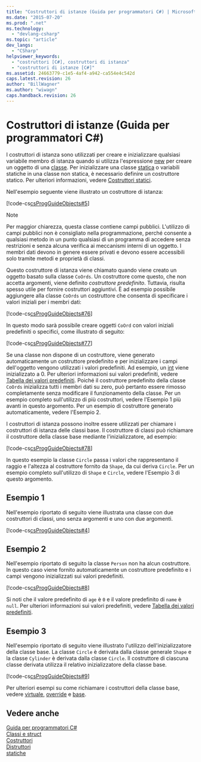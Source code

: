 ```yaml
---
title: "Costruttori di istanze (Guida per programmatori C#) | Microsoft Docs"
ms.date: "2015-07-20"
ms.prod: ".net"
ms.technology: 
  - "devlang-csharp"
ms.topic: "article"
dev_langs: 
  - "CSharp"
helpviewer_keywords: 
  - "costruttori [C#], costruttori di istanza"
  - "costruttori di istanze [C#]"
ms.assetid: 24663779-c1e5-4af4-a942-ca554e4c542d
caps.latest.revision: 26
author: "BillWagner"
ms.author: "wiwagn"
caps.handback.revision: 26
---
```

# Costruttori di istanze (Guida per programmatori C#)
I costruttori di istanza sono utilizzati per creare e inizializzare qualsiasi variabile membro di istanza quando si utilizza l'espressione [new](../../../csharp/language-reference/keywords/new.md) per creare un oggetto di una [classe](../../../csharp/language-reference/keywords/class.md).  Per inizializzare una classe [statica](../../../csharp/language-reference/keywords/static.md) o variabili statiche in una classe non statica, è necessario definire un costruttore statico.  Per ulteriori informazioni, vedere [Costruttori statici](../../../csharp/programming-guide/classes-and-structs/static-constructors.md).  
  
 Nell'esempio seguente viene illustrato un costruttore di istanza:  
  
 [!code-cs[csProgGuideObjects#5](../../../csharp/programming-guide/classes-and-structs/codesnippet/csharp/instance-constructors_1.cs)]  
  
> [!NOTE]
>  Per maggior chiarezza, questa classe contiene campi pubblici.  L'utilizzo di campi pubblici non è consigliato nella programmazione, perché consente a qualsiasi metodo in un punto qualsiasi di un programma di accedere senza restrizioni e senza alcuna verifica ai meccanismi interni di un oggetto.  I membri dati devono in genere essere privati e devono essere accessibili solo tramite metodi e proprietà di classi.  
  
 Questo costruttore di istanza viene chiamato quando viene creato un oggetto basato sulla classe `CoOrds`.  Un costruttore come questo, che non accetta argomenti, viene definito *costruttore predefinito*.  Tuttavia, risulta spesso utile per fornire costruttori aggiuntivi.  È ad esempio possibile aggiungere alla classe `CoOrds` un costruttore che consenta di specificare i valori iniziali per i membri dati:  
  
 [!code-cs[csProgGuideObjects#76](../../../csharp/programming-guide/classes-and-structs/codesnippet/csharp/instance-constructors_2.cs)]  
  
 In questo modo sarà possibile creare oggetti `CoOrd` con valori iniziali predefiniti o specifici, come illustrato di seguito:  
  
 [!code-cs[csProgGuideObjects#77](../../../csharp/programming-guide/classes-and-structs/codesnippet/csharp/instance-constructors_3.cs)]  
  
 Se una classe non dispone di un costruttore, viene generato automaticamente un costruttore predefinito e per inizializzare i campi dell'oggetto vengono utilizzati i valori predefiniti.  Ad esempio, un [int](../../../csharp/language-reference/keywords/int.md) viene inizializzato a 0.  Per ulteriori informazioni sui valori predefiniti, vedere [Tabella dei valori predefiniti](../../../csharp/language-reference/keywords/default-values-table.md).  Poiché il costruttore predefinito della classe `CoOrds` inizializza tutti i membri dati su zero, può pertanto essere rimosso completamente senza modificare il funzionamento della classe.  Per un esempio completo sull'utilizzo di più costruttori, vedere l'Esempio 1 più avanti in questo argomento. Per un esempio di costruttore generato automaticamente, vedere l'Esempio 2.  
  
 I costruttori di istanza possono inoltre essere utilizzati per chiamare i costruttori di istanza delle classi base.  Il costruttore di classi può richiamare il costruttore della classe base mediante l'inizializzatore, ad esempio:  
  
 [!code-cs[csProgGuideObjects#78](../../../csharp/programming-guide/classes-and-structs/codesnippet/csharp/instance-constructors_4.cs)]  
  
 In questo esempio la classe `Circle` passa i valori che rappresentano il raggio e l'altezza al costruttore fornito da `Shape`, da cui deriva `Circle`.  Per un esempio completo sull'utilizzo di `Shape` e `Circle`, vedere l'Esempio 3 di questo argomento.  
  
## Esempio 1  
 Nell'esempio riportato di seguito viene illustrata una classe con due costruttori di classi, uno senza argomenti e uno con due argomenti.  
  
 [!code-cs[csProgGuideObjects#4](../../../csharp/programming-guide/classes-and-structs/codesnippet/csharp/instance-constructors_5.cs)]  
  
## Esempio 2  
 Nell'esempio riportato di seguito la classe `Person` non ha alcun costruttore. In questo caso viene fornito automaticamente un costruttore predefinito e i campi vengono inizializzati sui valori predefiniti.  
  
 [!code-cs[csProgGuideObjects#8](../../../csharp/programming-guide/classes-and-structs/codesnippet/csharp/instance-constructors_6.cs)]  
  
 Si noti che il valore predefinito di `age` è `0` e il valore predefinito di `name` è `null`.  Per ulteriori informazioni sui valori predefiniti, vedere [Tabella dei valori predefiniti](../../../csharp/language-reference/keywords/default-values-table.md).  
  
## Esempio 3  
 Nell'esempio riportato di seguito viene illustrato l'utilizzo dell'inizializzatore della classe base.  La classe `Circle` è derivata dalla classe generale `Shape` e la classe `Cylinder` è derivata dalla classe `Circle`.  Il costruttore di ciascuna classe derivata utilizza il relativo inizializzatore della classe base.  
  
 [!code-cs[csProgGuideObjects#9](../../../csharp/programming-guide/classes-and-structs/codesnippet/csharp/instance-constructors_7.cs)]  
  
 Per ulteriori esempi su come richiamare i costruttori della classe base, vedere [virtuale](../../../csharp/language-reference/keywords/virtual.md), [override](../../../csharp/language-reference/keywords/override.md) e [base](../../../csharp/language-reference/keywords/base.md).  
  
## Vedere anche  
 [Guida per programmatori C\#](../../../csharp/programming-guide/index.md)   
 [Classi e struct](../../../csharp/programming-guide/classes-and-structs/index.md)   
 [Costruttori](../../../csharp/programming-guide/classes-and-structs/constructors.md)   
 [Distruttori](../../../csharp/programming-guide/classes-and-structs/destructors.md)   
 [statiche](../../../csharp/language-reference/keywords/static.md)